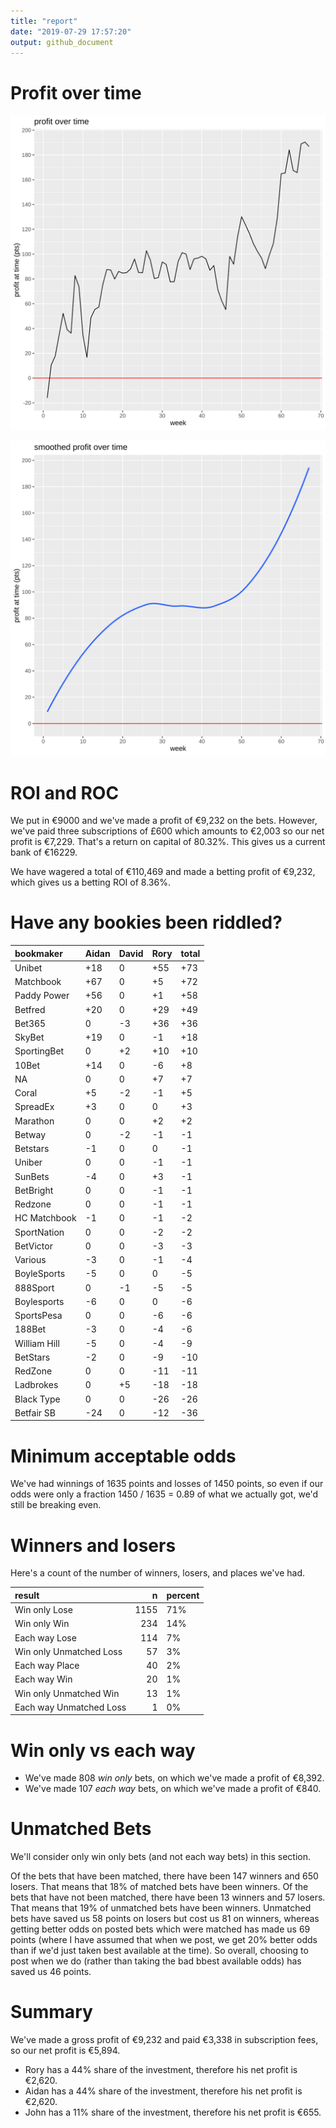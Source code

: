 ```yaml
---
title: "report"
date: "2019-07-29 17:57:20"
output: github_document
---
```




# Profit over time

![plot of chunk profit-over-time](figure/profit-over-time-1.png)

![plot of chunk profit-over-time-smooth](figure/profit-over-time-smooth-1.png)


# ROI and ROC



We put in €9000 and we've made a profit of €9,232 on the bets. However, we've paid three subscriptions of £600 which amounts to €2,003 so our net profit is €7,229. That's a return on capital of 80.32%. This gives us a current bank of €16229.

We have wagered a total of €110,469 and made a betting profit of €9,232, which gives us a betting ROI of 8.36%.


# Have any bookies been riddled?


|bookmaker    |Aidan |David |Rory |total |
|:------------|:-----|:-----|:----|:-----|
|Unibet       |+18   |0     |+55  |+73   |
|Matchbook    |+67   |0     |+5   |+72   |
|Paddy Power  |+56   |0     |+1   |+58   |
|Betfred      |+20   |0     |+29  |+49   |
|Bet365       |0     |-3    |+36  |+36   |
|SkyBet       |+19   |0     |-1   |+18   |
|SportingBet  |0     |+2    |+10  |+10   |
|10Bet        |+14   |0     |-6   |+8    |
|NA           |0     |0     |+7   |+7    |
|Coral        |+5    |-2    |-1   |+5    |
|SpreadEx     |+3    |0     |0    |+3    |
|Marathon     |0     |0     |+2   |+2    |
|Betway       |0     |-2    |-1   |-1    |
|Betstars     |-1    |0     |0    |-1    |
|Uniber       |0     |0     |-1   |-1    |
|SunBets      |-4    |0     |+3   |-1    |
|BetBright    |0     |0     |-1   |-1    |
|Redzone      |0     |0     |-1   |-1    |
|HC Matchbook |-1    |0     |-1   |-2    |
|SportNation  |0     |0     |-2   |-2    |
|BetVictor    |0     |0     |-3   |-3    |
|Various      |-3    |0     |-1   |-4    |
|BoyleSports  |-5    |0     |0    |-5    |
|888Sport     |0     |-1    |-5   |-5    |
|Boylesports  |-6    |0     |0    |-6    |
|SportsPesa   |0     |0     |-6   |-6    |
|188Bet       |-3    |0     |-4   |-6    |
|William Hill |-5    |0     |-4   |-9    |
|BetStars     |-2    |0     |-9   |-10   |
|RedZone      |0     |0     |-11  |-11   |
|Ladbrokes    |0     |+5    |-18  |-18   |
|Black Type   |0     |0     |-26  |-26   |
|Betfair SB   |-24   |0     |-12  |-36   |


# Minimum acceptable odds



We've had winnings of 1635 points and losses of 1450 points, so even if our odds were only a fraction 1450 / 1635 = 0.89 of what we actually got, we'd still be breaking even.


# Winners and losers

Here's a count of the number of winners, losers, and places we've had.


|result                  |    n|percent |
|:-----------------------|----:|:-------|
|Win only Lose           | 1155|71%     |
|Win only Win            |  234|14%     |
|Each way Lose           |  114|7%      |
|Win only Unmatched Loss |   57|3%      |
|Each way Place          |   40|2%      |
|Each way Win            |   20|1%      |
|Win only Unmatched Win  |   13|1%      |
|Each way Unmatched Loss |    1|0%      |


# Win only vs each way



* We've made 808 _win only_ bets, on which we've made a profit of €8,392. 
* We've made 107 _each way_ bets, on which we've made a profit of €840.


# Unmatched Bets



We'll consider only win only bets (and not each way bets) in this section.

Of the bets that have been matched, there have been 147 winners and 650 losers. That means that 18% of matched bets have been winners. Of the bets that have not been matched, there have been 13 winners and 57 losers. That means that 19% of unmatched bets have been winners. Unmatched bets have saved us 58 points on losers but cost us 81 on winners, whereas getting better odds on posted bets which were matched has made us 69 points (where I have assumed that when we post, we get 20% better odds than if we'd just taken best available at the time). So overall, choosing to post when we do (rather than taking the bad bbest available odds) has saved us 46 points.


# Summary



We've made a gross profit of €9,232 and paid €3,338 in subscription fees, so our net profit is €5,894.

* Rory has a 44% share of the investment, therefore his net profit is €2,620.
* Aidan has a 44% share of the investment, therefore his net profit is €2,620.
* John has a 11% share of the investment, therefore his net profit is €655.
